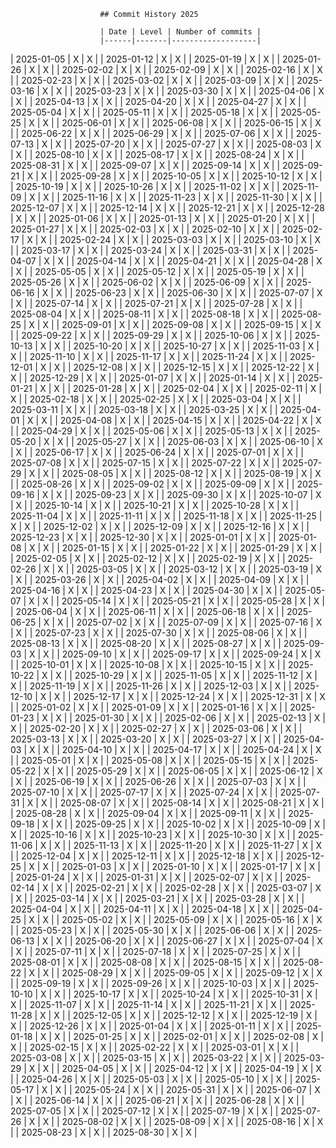 
                        ## Commit History 2025
    
                        | Date | Level | Number of commits |
                        |------|-------|-------------------|
                    
| 2025-01-05 | X | X |
| 2025-01-12 | X | X |
| 2025-01-19 | X | X |
| 2025-01-26 | X | X |
| 2025-02-02 | X | X |
| 2025-02-09 | X | X |
| 2025-02-16 | X | X |
| 2025-02-23 | X | X |
| 2025-03-02 | X | X |
| 2025-03-09 | X | X |
| 2025-03-16 | X | X |
| 2025-03-23 | X | X |
| 2025-03-30 | X | X |
| 2025-04-06 | X | X |
| 2025-04-13 | X | X |
| 2025-04-20 | X | X |
| 2025-04-27 | X | X |
| 2025-05-04 | X | X |
| 2025-05-11 | X | X |
| 2025-05-18 | X | X |
| 2025-05-25 | X | X |
| 2025-06-01 | X | X |
| 2025-06-08 | X | X |
| 2025-06-15 | X | X |
| 2025-06-22 | X | X |
| 2025-06-29 | X | X |
| 2025-07-06 | X | X |
| 2025-07-13 | X | X |
| 2025-07-20 | X | X |
| 2025-07-27 | X | X |
| 2025-08-03 | X | X |
| 2025-08-10 | X | X |
| 2025-08-17 | X | X |
| 2025-08-24 | X | X |
| 2025-08-31 | X | X |
| 2025-09-07 | X | X |
| 2025-09-14 | X | X |
| 2025-09-21 | X | X |
| 2025-09-28 | X | X |
| 2025-10-05 | X | X |
| 2025-10-12 | X | X |
| 2025-10-19 | X | X |
| 2025-10-26 | X | X |
| 2025-11-02 | X | X |
| 2025-11-09 | X | X |
| 2025-11-16 | X | X |
| 2025-11-23 | X | X |
| 2025-11-30 | X | X |
| 2025-12-07 | X | X |
| 2025-12-14 | X | X |
| 2025-12-21 | X | X |
| 2025-12-28 | X | X |
| 2025-01-06 | X | X |
| 2025-01-13 | X | X |
| 2025-01-20 | X | X |
| 2025-01-27 | X | X |
| 2025-02-03 | X | X |
| 2025-02-10 | X | X |
| 2025-02-17 | X | X |
| 2025-02-24 | X | X |
| 2025-03-03 | X | X |
| 2025-03-10 | X | X |
| 2025-03-17 | X | X |
| 2025-03-24 | X | X |
| 2025-03-31 | X | X |
| 2025-04-07 | X | X |
| 2025-04-14 | X | X |
| 2025-04-21 | X | X |
| 2025-04-28 | X | X |
| 2025-05-05 | X | X |
| 2025-05-12 | X | X |
| 2025-05-19 | X | X |
| 2025-05-26 | X | X |
| 2025-06-02 | X | X |
| 2025-06-09 | X | X |
| 2025-06-16 | X | X |
| 2025-06-23 | X | X |
| 2025-06-30 | X | X |
| 2025-07-07 | X | X |
| 2025-07-14 | X | X |
| 2025-07-21 | X | X |
| 2025-07-28 | X | X |
| 2025-08-04 | X | X |
| 2025-08-11 | X | X |
| 2025-08-18 | X | X |
| 2025-08-25 | X | X |
| 2025-09-01 | X | X |
| 2025-09-08 | X | X |
| 2025-09-15 | X | X |
| 2025-09-22 | X | X |
| 2025-09-29 | X | X |
| 2025-10-06 | X | X |
| 2025-10-13 | X | X |
| 2025-10-20 | X | X |
| 2025-10-27 | X | X |
| 2025-11-03 | X | X |
| 2025-11-10 | X | X |
| 2025-11-17 | X | X |
| 2025-11-24 | X | X |
| 2025-12-01 | X | X |
| 2025-12-08 | X | X |
| 2025-12-15 | X | X |
| 2025-12-22 | X | X |
| 2025-12-29 | X | X |
| 2025-01-07 | X | X |
| 2025-01-14 | X | X |
| 2025-01-21 | X | X |
| 2025-01-28 | X | X |
| 2025-02-04 | X | X |
| 2025-02-11 | X | X |
| 2025-02-18 | X | X |
| 2025-02-25 | X | X |
| 2025-03-04 | X | X |
| 2025-03-11 | X | X |
| 2025-03-18 | X | X |
| 2025-03-25 | X | X |
| 2025-04-01 | X | X |
| 2025-04-08 | X | X |
| 2025-04-15 | X | X |
| 2025-04-22 | X | X |
| 2025-04-29 | X | X |
| 2025-05-06 | X | X |
| 2025-05-13 | X | X |
| 2025-05-20 | X | X |
| 2025-05-27 | X | X |
| 2025-06-03 | X | X |
| 2025-06-10 | X | X |
| 2025-06-17 | X | X |
| 2025-06-24 | X | X |
| 2025-07-01 | X | X |
| 2025-07-08 | X | X |
| 2025-07-15 | X | X |
| 2025-07-22 | X | X |
| 2025-07-29 | X | X |
| 2025-08-05 | X | X |
| 2025-08-12 | X | X |
| 2025-08-19 | X | X |
| 2025-08-26 | X | X |
| 2025-09-02 | X | X |
| 2025-09-09 | X | X |
| 2025-09-16 | X | X |
| 2025-09-23 | X | X |
| 2025-09-30 | X | X |
| 2025-10-07 | X | X |
| 2025-10-14 | X | X |
| 2025-10-21 | X | X |
| 2025-10-28 | X | X |
| 2025-11-04 | X | X |
| 2025-11-11 | X | X |
| 2025-11-18 | X | X |
| 2025-11-25 | X | X |
| 2025-12-02 | X | X |
| 2025-12-09 | X | X |
| 2025-12-16 | X | X |
| 2025-12-23 | X | X |
| 2025-12-30 | X | X |
| 2025-01-01 | X | X |
| 2025-01-08 | X | X |
| 2025-01-15 | X | X |
| 2025-01-22 | X | X |
| 2025-01-29 | X | X |
| 2025-02-05 | X | X |
| 2025-02-12 | X | X |
| 2025-02-19 | X | X |
| 2025-02-26 | X | X |
| 2025-03-05 | X | X |
| 2025-03-12 | X | X |
| 2025-03-19 | X | X |
| 2025-03-26 | X | X |
| 2025-04-02 | X | X |
| 2025-04-09 | X | X |
| 2025-04-16 | X | X |
| 2025-04-23 | X | X |
| 2025-04-30 | X | X |
| 2025-05-07 | X | X |
| 2025-05-14 | X | X |
| 2025-05-21 | X | X |
| 2025-05-28 | X | X |
| 2025-06-04 | X | X |
| 2025-06-11 | X | X |
| 2025-06-18 | X | X |
| 2025-06-25 | X | X |
| 2025-07-02 | X | X |
| 2025-07-09 | X | X |
| 2025-07-16 | X | X |
| 2025-07-23 | X | X |
| 2025-07-30 | X | X |
| 2025-08-06 | X | X |
| 2025-08-13 | X | X |
| 2025-08-20 | X | X |
| 2025-08-27 | X | X |
| 2025-09-03 | X | X |
| 2025-09-10 | X | X |
| 2025-09-17 | X | X |
| 2025-09-24 | X | X |
| 2025-10-01 | X | X |
| 2025-10-08 | X | X |
| 2025-10-15 | X | X |
| 2025-10-22 | X | X |
| 2025-10-29 | X | X |
| 2025-11-05 | X | X |
| 2025-11-12 | X | X |
| 2025-11-19 | X | X |
| 2025-11-26 | X | X |
| 2025-12-03 | X | X |
| 2025-12-10 | X | X |
| 2025-12-17 | X | X |
| 2025-12-24 | X | X |
| 2025-12-31 | X | X |
| 2025-01-02 | X | X |
| 2025-01-09 | X | X |
| 2025-01-16 | X | X |
| 2025-01-23 | X | X |
| 2025-01-30 | X | X |
| 2025-02-06 | X | X |
| 2025-02-13 | X | X |
| 2025-02-20 | X | X |
| 2025-02-27 | X | X |
| 2025-03-06 | X | X |
| 2025-03-13 | X | X |
| 2025-03-20 | X | X |
| 2025-03-27 | X | X |
| 2025-04-03 | X | X |
| 2025-04-10 | X | X |
| 2025-04-17 | X | X |
| 2025-04-24 | X | X |
| 2025-05-01 | X | X |
| 2025-05-08 | X | X |
| 2025-05-15 | X | X |
| 2025-05-22 | X | X |
| 2025-05-29 | X | X |
| 2025-06-05 | X | X |
| 2025-06-12 | X | X |
| 2025-06-19 | X | X |
| 2025-06-26 | X | X |
| 2025-07-03 | X | X |
| 2025-07-10 | X | X |
| 2025-07-17 | X | X |
| 2025-07-24 | X | X |
| 2025-07-31 | X | X |
| 2025-08-07 | X | X |
| 2025-08-14 | X | X |
| 2025-08-21 | X | X |
| 2025-08-28 | X | X |
| 2025-09-04 | X | X |
| 2025-09-11 | X | X |
| 2025-09-18 | X | X |
| 2025-09-25 | X | X |
| 2025-10-02 | X | X |
| 2025-10-09 | X | X |
| 2025-10-16 | X | X |
| 2025-10-23 | X | X |
| 2025-10-30 | X | X |
| 2025-11-06 | X | X |
| 2025-11-13 | X | X |
| 2025-11-20 | X | X |
| 2025-11-27 | X | X |
| 2025-12-04 | X | X |
| 2025-12-11 | X | X |
| 2025-12-18 | X | X |
| 2025-12-25 | X | X |
| 2025-01-03 | X | X |
| 2025-01-10 | X | X |
| 2025-01-17 | X | X |
| 2025-01-24 | X | X |
| 2025-01-31 | X | X |
| 2025-02-07 | X | X |
| 2025-02-14 | X | X |
| 2025-02-21 | X | X |
| 2025-02-28 | X | X |
| 2025-03-07 | X | X |
| 2025-03-14 | X | X |
| 2025-03-21 | X | X |
| 2025-03-28 | X | X |
| 2025-04-04 | X | X |
| 2025-04-11 | X | X |
| 2025-04-18 | X | X |
| 2025-04-25 | X | X |
| 2025-05-02 | X | X |
| 2025-05-09 | X | X |
| 2025-05-16 | X | X |
| 2025-05-23 | X | X |
| 2025-05-30 | X | X |
| 2025-06-06 | X | X |
| 2025-06-13 | X | X |
| 2025-06-20 | X | X |
| 2025-06-27 | X | X |
| 2025-07-04 | X | X |
| 2025-07-11 | X | X |
| 2025-07-18 | X | X |
| 2025-07-25 | X | X |
| 2025-08-01 | X | X |
| 2025-08-08 | X | X |
| 2025-08-15 | X | X |
| 2025-08-22 | X | X |
| 2025-08-29 | X | X |
| 2025-09-05 | X | X |
| 2025-09-12 | X | X |
| 2025-09-19 | X | X |
| 2025-09-26 | X | X |
| 2025-10-03 | X | X |
| 2025-10-10 | X | X |
| 2025-10-17 | X | X |
| 2025-10-24 | X | X |
| 2025-10-31 | X | X |
| 2025-11-07 | X | X |
| 2025-11-14 | X | X |
| 2025-11-21 | X | X |
| 2025-11-28 | X | X |
| 2025-12-05 | X | X |
| 2025-12-12 | X | X |
| 2025-12-19 | X | X |
| 2025-12-26 | X | X |
| 2025-01-04 | X | X |
| 2025-01-11 | X | X |
| 2025-01-18 | X | X |
| 2025-01-25 | X | X |
| 2025-02-01 | X | X |
| 2025-02-08 | X | X |
| 2025-02-15 | X | X |
| 2025-02-22 | X | X |
| 2025-03-01 | X | X |
| 2025-03-08 | X | X |
| 2025-03-15 | X | X |
| 2025-03-22 | X | X |
| 2025-03-29 | X | X |
| 2025-04-05 | X | X |
| 2025-04-12 | X | X |
| 2025-04-19 | X | X |
| 2025-04-26 | X | X |
| 2025-05-03 | X | X |
| 2025-05-10 | X | X |
| 2025-05-17 | X | X |
| 2025-05-24 | X | X |
| 2025-05-31 | X | X |
| 2025-06-07 | X | X |
| 2025-06-14 | X | X |
| 2025-06-21 | X | X |
| 2025-06-28 | X | X |
| 2025-07-05 | X | X |
| 2025-07-12 | X | X |
| 2025-07-19 | X | X |
| 2025-07-26 | X | X |
| 2025-08-02 | X | X |
| 2025-08-09 | X | X |
| 2025-08-16 | X | X |
| 2025-08-23 | X | X |
| 2025-08-30 | X | X |